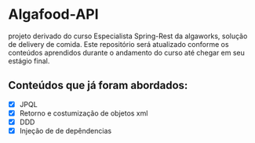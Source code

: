 # Algafood-API

projeto derivado do curso Especialista Spring-Rest da algaworks, solução de delivery de comida. Este repositório será atualizado conforme os conteúdos aprendidos durante o andamento do curso até chegar em seu estágio final.


## Conteúdos que já foram abordados:

- [x] JPQL
- [x] Retorno e costumização de objetos xml
- [x] DDD
- [X] Injeção de de depêndencias
